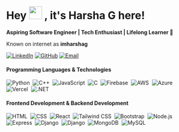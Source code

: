 # Hey <img src="https://raw.githubusercontent.com/MartinHeinz/MartinHeinz/master/wave.gif" width="34px"> , it's Harsha G here! 

<strong>Aspiring Software Engineer | Tech Enthusiast | Lifelong Learner 🌱</strong><br/>

Known on internet as **imharshag** 

[![LinkedIn](https://img.icons8.com/?size=50&id=MR3dZdlA53te&format=png&color=000000)](https://www.linkedin.com/in/imharshag)
[![GitHub](https://img.icons8.com/?size=50&id=LoL4bFzqmAa0&format=png&color=000000)](https://github.com/imharshag)
[![Email](https://img.icons8.com/?size=50&id=eFPBXQop6V2m&format=png&color=000000)](mailto:harshag3106@gmail.com)


#### Programming Languages & Technologies
![Python](https://skillicons.dev/icons?i=python)&nbsp; 
![C++](https://skillicons.dev/icons?i=cpp)&nbsp;
![JavaScript](https://skillicons.dev/icons?i=javascript)&nbsp; 
![C](https://skillicons.dev/icons?i=c)&nbsp;
![Firebase](https://skillicons.dev/icons?i=firebase)&nbsp;
![AWS](https://skillicons.dev/icons?i=aws)&nbsp; 
![Azure](https://skillicons.dev/icons?i=azure)&nbsp;
![Vercel](https://skillicons.dev/icons?i=vercel)&nbsp;
![.NET](https://skillicons.dev/icons?i=dotnet) 


#### Frontend Development & Backend Development  
![HTML](https://skillicons.dev/icons?i=html)&nbsp; 
![CSS](https://skillicons.dev/icons?i=css)&nbsp; 
![React](https://skillicons.dev/icons?i=react)&nbsp; 
![Tailwind CSS](https://skillicons.dev/icons?i=tailwind)&nbsp; 
![Bootstrap](https://skillicons.dev/icons?i=bootstrap)&nbsp;
![Node.js](https://skillicons.dev/icons?i=nodejs)&nbsp; 
![Express](https://skillicons.dev/icons?i=express)&nbsp; 
![Django](https://skillicons.dev/icons?i=django)&nbsp; 
![Django](https://skillicons.dev/icons?i=flask)&nbsp;
![MongoDB](https://skillicons.dev/icons?i=mongodb)&nbsp; 
![MySQL](https://skillicons.dev/icons?i=mysql)&nbsp; 
<br/> 
